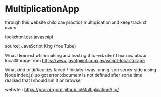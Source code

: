 # MultiplicationApp
through this website child can practice multiplication and keep track of score

tools:html,css javascript

source: JavaScript King (You Tube)

What I learned while making and hosting this website ?
I learned about localStorage from https://www.javatpoint.com/javascript-localstorage

What kind of difficulties faced ?
Initially I was runnig it on server side (using Node index.js) so got error :document is not defined
after some time realised that I should run it on browser


website : https://prachi-gore.github.io/MultiplicationApp/
